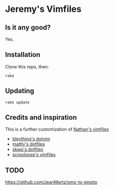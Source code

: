 # Jeremy's Vimfiles

## Is it any good?

Yes.

## Installation

Clone this repo, then:

    rake

## Updating

    rake update

## Credits and inspiration

This is a further customization of [Nathan's vimfiles](https://github.com/aniero/vimfiles)

* [bleything's dotvim](https://github.com/bleything/dotvim)
* [mattly's dotfiles](https://github.com/mattly/dotfiles)
* [skwp's dotfiles](https://github.com/skwp/dotfiles)
* [scrooloose's vimfiles](https://github.com/scrooloose/vimfiles)


## TODO

https://github.com/JeanMertz/omz-to-prezto
